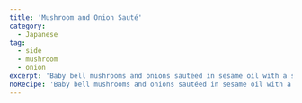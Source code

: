 ```yaml
---
title: 'Mushroom and Onion Sauté'
category:
  - Japanese
tag:
  - side
  - mushroom
  - onion
excerpt: 'Baby bell mushrooms and onions sautéed in sesame oil with a splash of soy sauce.'
noRecipe: 'Baby bell mushrooms and onions sautéed in sesame oil with a splash of soy sauce.'
---
```

